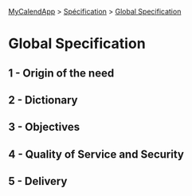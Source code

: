[MyCalendApp](../README.md) > [Spécification](./specification.md) > [Global Specification](./global.md)

# Global Specification

## 1 - Origin of the need

## 2 - Dictionary

## 3 - Objectives

## 4 - Quality of Service and Security

## 5 - Delivery